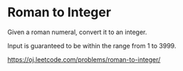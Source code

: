 # Roman to Integer

Given a roman numeral, convert it to an integer.

Input is guaranteed to be within the range from 1 to 3999.

<https://oj.leetcode.com/problems/roman-to-integer/>
